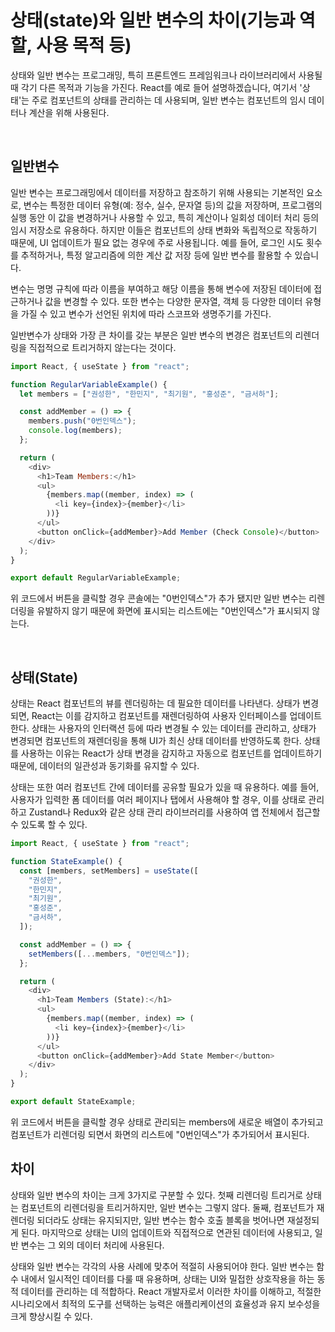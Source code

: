 # 상태(state)와 일반 변수의 차이(기능과 역할, 사용 목적 등)

상태와 일반 변수는 프로그래밍, 특히 프론트엔드 프레임워크나 라이브러리에서 사용될 때 각기 다른 목적과 기능을 가진다. React를 예로 들어 설명하겠습니다, 여기서 '상태'는 주로 컴포넌트의 상태를 관리하는 데 사용되며, 일반 변수는 컴포넌트의 임시 데이터나 계산을 위해 사용된다.

<br />

## 일반변수

일반 변수는 프로그래밍에서 데이터를 저장하고 참조하기 위해 사용되는 기본적인 요소로, 변수는 특정한 데이터 유형(예: 정수, 실수, 문자열 등)의 값을 저장하며, 프로그램의 실행 동안 이 값을 변경하거나 사용할 수 있고, 특히 계산이나 일회성 데이터 처리 등의 임시 저장소로 유용하다. 하지만 이들은 컴포넌트의 상태 변화와 독립적으로 작동하기 때문에, UI 업데이트가 필요 없는 경우에 주로 사용됩니다. 예를 들어, 로그인 시도 횟수를 추적하거나, 특정 알고리즘에 의한 계산 값 저장 등에 일반 변수를 활용할 수 있습니다.

변수는 명명 규칙에 따라 이름을 부여하고 해당 이름을 통해 변수에 저장된 데이터에 접근하거나 값을 변경할 수 있다. 또한 변수는 다양한 문자열, 객체 등 다양한 데이터 유형을 가질 수 있고 변수가 선언된 위치에 따라 스코프와 생명주기를 가진다.

일반변수가 상태와 가장 큰 차이를 갖는 부분은 일반 변수의 변경은 컴포넌트의 리렌더링을 직접적으로 트리거하지 않는다는 것이다.

```js
import React, { useState } from "react";

function RegularVariableExample() {
  let members = ["권성한", "한민지", "최기원", "홍성준", "금서하"];

  const addMember = () => {
    members.push("0번인덱스");
    console.log(members);
  };

  return (
    <div>
      <h1>Team Members:</h1>
      <ul>
        {members.map((member, index) => (
          <li key={index}>{member}</li>
        ))}
      </ul>
      <button onClick={addMember}>Add Member (Check Console)</button>
    </div>
  );
}

export default RegularVariableExample;
```

위 코드에서 버튼을 클릭할 경우 콘솔에는 "0번인덱스"가 추가 됐지만 일반 변수는 리렌더링을 유발하지 않기 때문에 화면에 표시되는 리스트에는 "0번인덱스"가 표시되지 않는다.

<br />

## 상태(State)

상태는 React 컴포넌트의 뷰를 렌더링하는 데 필요한 데이터를 나타낸다. 상태가 변경되면, React는 이를 감지하고 컴포넌트를 재렌더링하여 사용자 인터페이스를 업데이트한다.
상태는 사용자의 인터랙션 등에 따라 변경될 수 있는 데이터를 관리하고, 상태가 변경되면 컴포넌트의 재렌더링을 통해 UI가 최신 상태 데이터를 반영하도록 한다.
상태를 사용하는 이유는 React가 상태 변경을 감지하고 자동으로 컴포넌트를 업데이트하기 때문에, 데이터의 일관성과 동기화를 유지할 수 있다.

상태는 또한 여러 컴포넌트 간에 데이터를 공유할 필요가 있을 때 유용하다. 예를 들어, 사용자가 입력한 폼 데이터를 여러 페이지나 탭에서 사용해야 할 경우, 이를 상태로 관리하고 Zustand나 Redux와 같은 상태 관리 라이브러리를 사용하여 앱 전체에서 접근할 수 있도록 할 수 있다.

```js
import React, { useState } from "react";

function StateExample() {
  const [members, setMembers] = useState([
    "권성한",
    "한민지",
    "최기원",
    "홍성준",
    "금서하",
  ]);

  const addMember = () => {
    setMembers([...members, "0번인덱스"]);
  };

  return (
    <div>
      <h1>Team Members (State):</h1>
      <ul>
        {members.map((member, index) => (
          <li key={index}>{member}</li>
        ))}
      </ul>
      <button onClick={addMember}>Add State Member</button>
    </div>
  );
}

export default StateExample;
```

위 코드에서 버튼을 클릭할 경우 상태로 관리되는 members에 새로운 배열이 추가되고 컴포넌트가 리렌더링 되면서 화면의 리스트에 "0번인덱스"가 추가되어서 표시된다.

## 차이

상태와 일반 변수의 차이는 크게 3가지로 구분할 수 있다. 첫째 리렌더링 트리거로 상태는 컴포넌트의 리렌더링을 트리거하지만, 일반 변수는 그렇지 않다. 둘째, 컴포넌트가 재렌더링 되더라도 상태는 유지되지만, 일반 변수는 함수 호출 블록을 벗어나면 재설정되게 된다. 마지막으로 상태는 UI의 업데이트와 직접적으로 연관된 데이터에 사용되고, 일반 변수는 그 외의 데이터 처리에 사용된다.

상태와 일반 변수는 각각의 사용 사례에 맞추어 적절히 사용되어야 한다. 일반 변수는 함수 내에서 일시적인 데이터를 다룰 때 유용하며, 상태는 UI와 밀접한 상호작용을 하는 동적 데이터를 관리하는 데 적합하다. React 개발자로서 이러한 차이를 이해하고, 적절한 시나리오에서 최적의 도구를 선택하는 능력은 애플리케이션의 효율성과 유지 보수성을 크게 향상시킬 수 있다.
